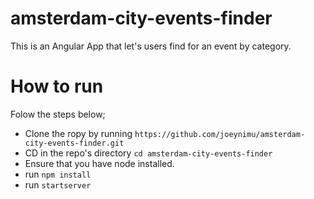 # amsterdam-city-events-finder
This is an Angular App that let's users find for an event by category.
# How to run
Folow the steps below;
* Clone the ropy by running `https://github.com/joeynimu/amsterdam-city-events-finder.git`
* CD in the repo's directory `cd amsterdam-city-events-finder`
* Ensure that you have node installed.
* run `npm install`
* run `startserver`

